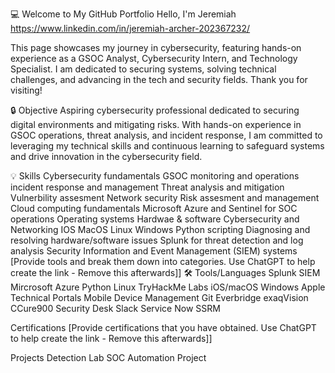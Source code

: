 💻 Welcome to My GitHub Portfolio
Hello, I'm Jeremiah
https://www.linkedin.com/in/jeremiah-archer-202367232/

This page showcases my journey in cybersecurity, featuring hands-on experience as a GSOC Analyst, Cybersecurity Intern, and Technology Specialist. I am dedicated to securing systems, solving technical challenges, and advancing in the tech and security fields. Thank you for visiting!

🔒 Objective
Aspiring cybersecurity professional dedicated to securing digital environments and mitigating risks. With hands-on experience in GSOC operations, threat analysis, and incident response, I am committed to leveraging my technical skills and continuous learning to safeguard systems and drive innovation in the cybersecurity field.

💡 Skills
Cybersecurity fundamentals
GSOC monitoring and operations
incident response and management
Threat analysis and mitigation
Vulnerbility assesment
Network security
Risk assesment and management
Cloud computing fundamentals
Microsoft Azure and Sentinel for SOC operations
Operating systems
Hardwae & software
Cybersecurity and Networking
IOS
MacOS
Linux
Windows
Python scripting
Diagnosing and resolving hardware/software issues
Splunk for threat detection and log analysis
Security Information and Event Management (SIEM) systems
[Provide tools and break them down into categories. Use ChatGPT to help create the link - Remove this afterwards]]
🛠️ Tools/Languages
Splunk
SIEM
Mircrosoft Azure
Python
Linux
TryHackMe Labs
iOS/macOS
Windows
Apple Technical Portals
Mobile Device Management
Git
Everbridge
exaqVision
CCure900
Security Desk
Slack
Service Now
SSRM

Certifications
[Provide certifications that you have obtained. Use ChatGPT to help create the link - Remove this afterwards]]

    
Projects
Detection Lab
SOC Automation Project

